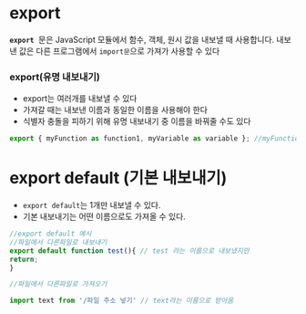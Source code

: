 
# export

**`export`**  문은 JavaScript 모듈에서 함수, 객체, 원시 값을 내보낼 때 사용합니다. 내보낸 값은 다른 프로그램에서 `import문`으로 가져가 사용할 수 있다

### export(유명 내보내기)

- export는 여러개를 내보낼 수 있다
- 가져갈 때는 내보낸 이름과 동일한 이름을 사용해야 한다
- 식별자 충돌을 피하기 위해 유명 내보내기 중 이름을 바꿔줄 수도 있다

```jsx
export { myFunction as function1, myVariable as variable }; //myFunction 를 function1로 변경 //myVariable 를 variable로 변경
```

# export default (기본 내보내기)

- `export default`는 1개만 내보낼 수 있다.
- 기본 내보내기는 어떤 이름으로도 가져올 수 있다. 

```jsx
//export default 예시
//파일에서 다른파일로 내보내기
export default function test(){ // test 라는 이름으로 내보냈지만
return;
} 

//파일에서 다른파일로 가져오기

import text from '/파일 주소 넣기' // text라는 이름으로 받아옴 
```
